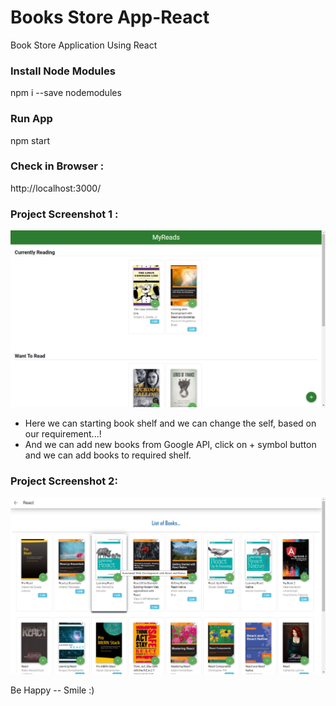 # Books Store App-React
Book Store Application Using React

### Install Node Modules
npm i --save nodemodules

### Run App
npm start

### Check in Browser :
http://localhost:3000/

### Project Screenshot 1 :
![Screenshot](https://github.com/alexVinod/books-store-react/blob/master/src/icons/projectView.png?raw=true)

- Here we can starting book shelf and we can change the self, based on our requirement...!
- And we can add new books from Google API, click on + symbol button and we can add books to required shelf.

### Project Screenshot 2:
![Screenshot](https://github.com/alexVinod/books-store-react/blob/master/src/icons/projectView1.png?raw=true)



Be Happy -- Smile :)
